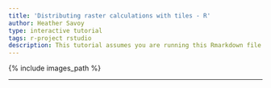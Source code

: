 ```yaml
---
title: 'Distributing raster calculations with tiles - R'
author: Heather Savoy
type: interactive tutorial
tags: r-project rstudio
description: This tutorial assumes you are running this Rmarkdown file in RStudio Server.
---
```


{% include images_path %}



---